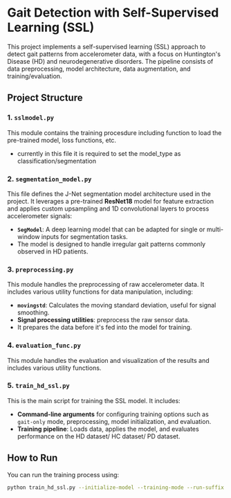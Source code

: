 # Gait Detection with Self-Supervised Learning (SSL)

This project implements a self-supervised learning (SSL) approach to detect gait patterns from accelerometer data, with a focus on Huntington's Disease (HD) and neurodegenerative disorders. The pipeline consists of data preprocessing, model architecture, data augmentation, and training/evaluation.

## Project Structure
### 1. `sslmodel.py`
This module contains the training procesdure including function to load the pre-trained model, loss functions, etc. 
- currently in this file it is required to set the model_type as classification/segmentation 

### 2. `segmentation_model.py`
This file defines the J-Net segmentation model architecture used in the project. It leverages a pre-trained **ResNet18** model for feature extraction and applies custom upsampling and 1D convolutional layers to process accelerometer signals:
- **`SegModel`**: A deep learning model that can be adapted for single or multi-window inputs for segmentation tasks.
- The model is designed to handle irregular gait patterns commonly observed in HD patients.

### 3. `preprocessing.py`
This module handles the preprocessing of raw accelerometer data. It includes various utility functions for data manipulation, including:
- **`movingstd`**: Calculates the moving standard deviation, useful for signal smoothing.
- **Signal processing utilities**: preprocess the raw sensor data.
- It prepares the data before it's fed into the model for training.

### 4. `evaluation_func.py`
This module handles the evaluation and visualization of the results and includes various utility functions.

### 5. `train_hd_ssl.py`
This is the main script for training the SSL model. It includes:
- **Command-line arguments** for configuring training options such as `gait-only` mode, preprocessing, model initialization, and evaluation.
- **Training pipeline**: Loads data, applies the model, and evaluates performance on the HD dataset/ HC dataset/ PD dataset.

## How to Run
You can run the training process using:
```bash
python train_hd_ssl.py --initialize-model --training-mode --run-suffix "experiment_name"
